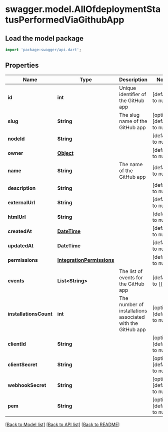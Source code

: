 # swagger.model.AllOfdeploymentStatusPerformedViaGithubApp

## Load the model package
```dart
import 'package:swagger/api.dart';
```

## Properties
Name | Type | Description | Notes
------------ | ------------- | ------------- | -------------
**id** | **int** | Unique identifier of the GitHub app | [default to null]
**slug** | **String** | The slug name of the GitHub app | [optional] [default to null]
**nodeId** | **String** |  | [default to null]
**owner** | [**Object**](Object.md) |  | [default to null]
**name** | **String** | The name of the GitHub app | [default to null]
**description** | **String** |  | [default to null]
**externalUrl** | **String** |  | [default to null]
**htmlUrl** | **String** |  | [default to null]
**createdAt** | [**DateTime**](DateTime.md) |  | [default to null]
**updatedAt** | [**DateTime**](DateTime.md) |  | [default to null]
**permissions** | [**IntegrationPermissions**](IntegrationPermissions.md) |  | [default to null]
**events** | **List&lt;String&gt;** | The list of events for the GitHub app | [default to []]
**installationsCount** | **int** | The number of installations associated with the GitHub app | [optional] [default to null]
**clientId** | **String** |  | [optional] [default to null]
**clientSecret** | **String** |  | [optional] [default to null]
**webhookSecret** | **String** |  | [optional] [default to null]
**pem** | **String** |  | [optional] [default to null]

[[Back to Model list]](../README.md#documentation-for-models) [[Back to API list]](../README.md#documentation-for-api-endpoints) [[Back to README]](../README.md)

